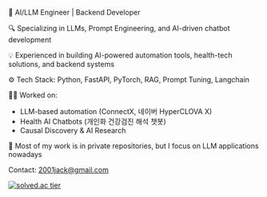 🚀 AI/LLM Engineer | Backend Developer

🔍 Specializing in LLMs, Prompt Engineering, and AI-driven chatbot development

💡 Experienced in building AI-powered automation tools, health-tech solutions, and backend systems

⚙️ Tech Stack: Python, FastAPI, PyTorch, RAG, Prompt Tuning, Langchain


👨‍💻 Worked on:

- LLM-based automation (ConnectX, 네이버 HyperCLOVA X)
- Health AI Chatbots (개인화 건강검진 해석 챗봇)
- Causal Discovery & AI Research

📌 Most of my work is in private repositories, but I focus on LLM applications nowadays

Contact: 2001jack@gmail.com
<!---
2003jack/2003jack is a ✨ special ✨ repository because its `README.md` (this file) appears on your GitHub profile.
You can click the Preview link to take a look at your changes.
--->
[![solved.ac tier](http://mazassumnida.wtf/api/generate_badge?boj=2001jack)](https://solved.ac/2001jack)
